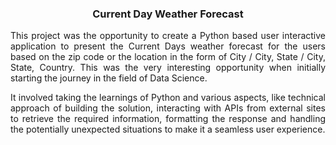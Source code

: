 <h3 align="center">Current Day Weather Forecast</h3>


<p align="justify">This project was the opportunity to create a Python based user interactive application to present the Current Days weather forecast for the users based on the zip code or the location in the form of City / City, State / City, State, Country. This was the very interesting opportunity when initially starting the journey in the field of Data Science.</p>

<p align="justify">It involved taking the learnings of Python and various aspects, like technical approach of building the solution, interacting with APIs from external sites to retrieve the required information, formatting the response and handling the potentially unexpected situations to make it a seamless user experience.</p>

<br/>
